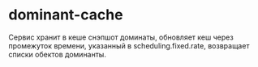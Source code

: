 # dominant-cache

Сервис хранит в кеше снэпшот доминаты, обновляет кеш через промежуток времени, указанный в scheduling.fixed.rate, возвращает списки обектов доминанты.
